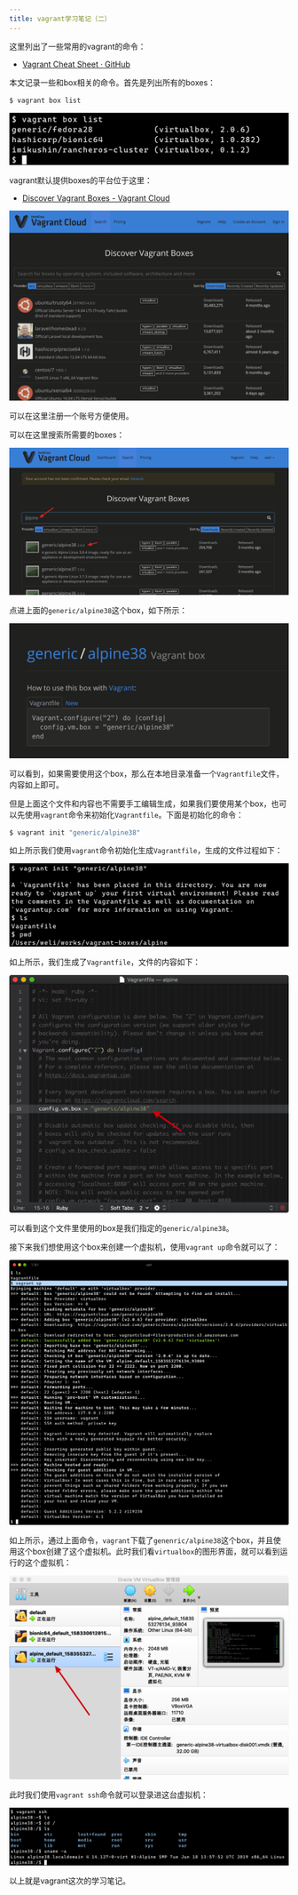 ```yaml
---
title: vagrant学习笔记（二）
---
```


这里列出了一些常用的vagrant的命令：

* [Vagrant Cheat Sheet · GitHub](https://gist.github.com/wpscholar/a49594e2e2b918f4d0c4)

本文记录一些和box相关的命令。首先是列出所有的boxes：

```bash
$ vagrant box list
```

![](https://raw.githubusercontent.com/liweinan/blogpic2020_ii/master/mar10/CB7C819C-3C3D-41A7-B82C-D781A5D54B1A.png)

vagrant默认提供boxes的平台位于这里：

* [Discover Vagrant Boxes -       Vagrant Cloud](https://app.vagrantup.com/boxes/search)

![](https://raw.githubusercontent.com/liweinan/blogpic2020_ii/master/mar10/8862A745-93AA-4A5F-80E1-84EE18DCF12E.png)

可以在这里注册一个账号方便使用。

可以在这里搜索所需要的boxes：

![](https://raw.githubusercontent.com/liweinan/blogpic2020_ii/master/mar10/68BFB99D-43C7-4225-868A-3FEB75AD8D8E.png)

点进上面的`generic/alpine38`这个box，如下所示：

![](https://raw.githubusercontent.com/liweinan/blogpic2020_ii/master/mar10/B2AFCC28-498B-4E98-92C7-D074F3CD01CF.png)

可以看到，如果需要使用这个box，那么在本地目录准备一个`Vagrantfile`文件，内容如上即可。

但是上面这个文件和内容也不需要手工编辑生成，如果我们要使用某个box，也可以先使用`vagrant`命令来初始化`Vagrantfile`。下面是初始化的命令：

```bash
$ vagrant init "generic/alpine38"
```

如上所示我们使用`vagrant`命令初始化生成`Vagrantfile`，生成的文件过程如下：

![](https://raw.githubusercontent.com/liweinan/blogpic2020_ii/master/mar10/F82BDBA0-3E4B-421A-9E8A-7D177858FBDB.png)

如上所示，我们生成了`Vagrantfile`，文件的内容如下：

![](https://raw.githubusercontent.com/liweinan/blogpic2020_ii/master/mar10/7F73F3DD-CECB-4CBE-8ADD-FC2A27FAEBE1.png)

可以看到这个文件里使用的box是我们指定的`generic/alpine38`。

接下来我们想使用这个box来创建一个虚拟机，使用`vagrant up`命令就可以了：

![](https://raw.githubusercontent.com/liweinan/blogpic2020_ii/master/mar10/2219509A-809A-4543-8D80-5D5F51B46350.png)

如上所示，通过上面命令，`vagrant`下载了`genenric/alpine38`这个box，并且使用这个box创建了这个虚拟机。此时我们看`virtualbox`的图形界面，就可以看到运行的这个虚拟机：

![](https://raw.githubusercontent.com/liweinan/blogpic2020_ii/master/mar10/F1775D9D-627B-48FD-9578-987AE9D43399.png)

此时我们使用`vagrant ssh`命令就可以登录进这台虚拟机：

![](https://raw.githubusercontent.com/liweinan/blogpic2020_ii/master/mar10/7F847187-D95D-4EDE-AF4D-3954A80FFA1E.png)

以上就是vagrant这次的学习笔记。




